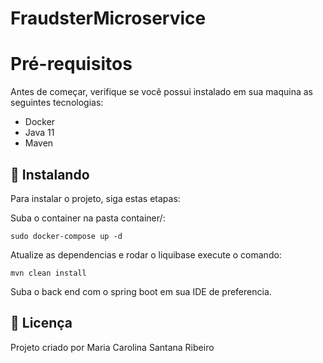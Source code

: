 # FraudsterMicroservice

# Pré-requisitos

Antes de começar, verifique se você possui instalado em sua maquina as seguintes tecnologias:
* Docker
* Java 11
* Maven

## 🚀 Instalando

Para instalar o projeto, siga estas etapas:

Suba o container na pasta container/:

```
sudo docker-compose up -d
```

Atualize as dependencias e rodar o liquibase execute o comando:
``` 
mvn clean install
```

Suba o back end com o spring boot em sua IDE de preferencia.

## 🍜 Licença
Projeto criado por Maria Carolina Santana Ribeiro
